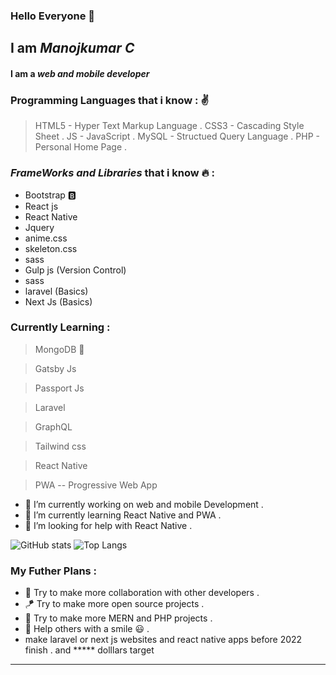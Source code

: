 ### Hello Everyone 👋

<!--
**DeveloperMANOJKUMAR-LOTUS/DeveloperMANOJKUMAR-LOTUS** is a ✨ _special_ ✨ repository because its `README.md` (this file) appears on your GitHub profile.

Here are some ideas to get you started:

- 🔭 I’m currently working on ...
- 🌱 I’m currently learning ...
- 👯 I’m looking to collaborate on ...
- 🤔 I’m looking for help with ...
- 💬 Ask me about ...
- 📫 How to reach me: ...
- 😄 Pronouns: ...
- ⚡ Fun fact: ...
-->
## I am ***Manojkumar C***



#### I am a ___web and mobile developer___ 

### Programming Languages that i know : :v:

>HTML5 - Hyper Text Markup Language .
>CSS3  - Cascading Style Sheet .
>JS   - JavaScript .
>MySQL  - Structued Query Language .
>PHP  - Personal Home Page .

###  ___FrameWorks and Libraries___ that i know :fire: :

* Bootstrap :b:
* React js 
* React Native 
* Jquery
* anime.css 
* skeleton.css
* sass
* Gulp js (Version Control)
* sass
* laravel (Basics)
* Next Js (Basics)

### Currently Learning :

>MongoDB :leaves:

>Gatsby Js 

>Passport Js 

>Laravel 

>GraphQL

>Tailwind css

>React Native

>PWA -- Progressive Web App


- 🔭 I’m currently working on web and mobile Development .
- 🌱 I’m currently learning React Native and PWA .
- 🤔 I’m looking for help with React Native .

![GitHub stats](https://github-readme-stats.vercel.app/api?username=DeveloperMANOJKUMAR-LOTUS&show_icons=true&theme=aura) ![Top Langs](https://github-readme-stats.vercel.app/api/top-langs/?username=DeveloperMANOJKUMAR-LOTUS&layout=compact)

<!--OMG! 😱 This snake is eating my Git Commit 
![github-contribution-grid-snake](https://user-images.githubusercontent.com/90634510/148650204-558fbc9c-9a0e-4742-92fb-ee987ae3353d.gif) -->



### My Futher Plans :
* :handshake: Try to make more collaboration with other developers .
*  :kite: Try to make more open source projects . 
*  :parrot: Try to make more MERN and PHP projects .
*  :rocket: Help others with a smile :smiley: .
*  make laravel or next js websites and react native apps before 2022 finish . and ***** dolllars target 
  
---
